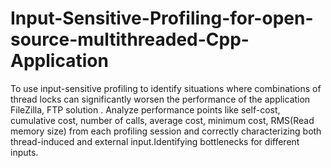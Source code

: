 # Input-Sensitive-Profiling-for-open-source-multithreaded-Cpp-Application
To use input-sensitive profiling to identify situations where combinations of thread locks can significantly worsen the performance of the application FileZilla, FTP solution . Analyze performance points like self-cost, cumulative cost, number of calls, average cost, minimum cost, RMS(Read memory size) from each profiling session and correctly characterizing both thread-induced and external input.Identifying bottlenecks for different inputs.
